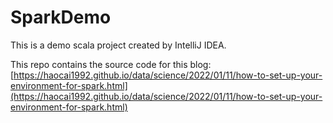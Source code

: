 # SparkDemo
This is a demo scala project created by IntelliJ IDEA.

This repo contains the source code for this blog: [https://haocai1992.github.io/data/science/2022/01/11/how-to-set-up-your-environment-for-spark.html](https://haocai1992.github.io/data/science/2022/01/11/how-to-set-up-your-environment-for-spark.html)
